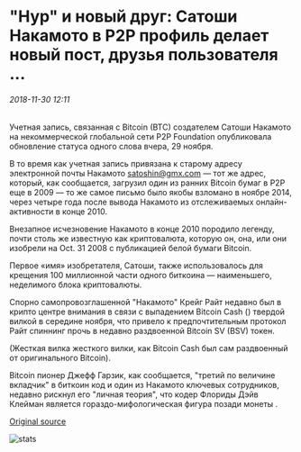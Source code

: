 # "Нур" и новый друг: Сатоши Накамото в P2P профиль делает новый пост, друзья пользователя ...

###### 2018-11-30 12:11

Учетная запись, связанная с Bitcoin (BTC) создателем Сатоши Накамото на некоммерческой глобальной сети P2P Foundation опубликовала обновление статуса одного слова вчера, 29 ноября.

В то время как учетная запись привязана к старому адресу электронной почты Накамото satoshin@gmx.com — тот же адрес, который, как сообщается, загрузил один из ранних Bitcoin бумаг в P2P еще в 2009 — то же самое письмо было якобы взломано в ноябре 2014, через четыре года после вывода Накамото из отслеживаемых онлайн-активности в конце 2010.

Внезапное исчезновение Накамото в конце 2010 породило легенду, почти столь же известную как криптовалюта, которую он, она, или они изобрели на Oct. 31 2008 с публикацией белой бумаги Bitcoin.

Первое «имя» изобретателя, Сатоши, также использовалось для крещения 100 миллионной части одного биткоина — наименьшего, неделимого блока криптовалюты.

Спорно самопровозглашенной "Накамото" Крейг Райт недавно был в крипто центре внимания в связи с выпадением Bitcoin Cash () твердой вилкой в середине ноября, что привело к предпочтительным протокол Райт спиннинг прочь в недавно раздвоенной Bitcoin SV (BSV) токен.

(Жесткая вилка жесткого вилки, как Bitcoin Cash был сам раздвоенный от оригинального Bitcoin).

Bitcoin пионер Джефф Гарзик, как сообщается, "третий по величине вкладчик" в биткоин код и один из Накамото ключевых сотрудников, недавно рискнул его "личная теория", что кодер Флориды Дэйв Клейман является гораздо-мифологическая фигура позади монеты .

[Original source](https://cointelegraph.com/news/nour-and-a-new-friend-satoshi-nakamotos-p2p-profile-makes-new-post-befriends-user)

![stats](https://c.statcounter.com/11760860/0/a89fa40b/1/ "stats")